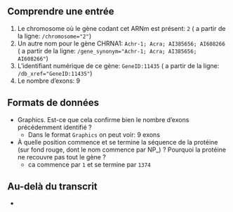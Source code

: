 ## Comprendre une entrée
1. Le chromosome où le gène codant cet ARNm est présent: `2` ( a partir de la ligne: `/chromosome="2"`)
2. Un autre nom pour le gène CHRNA1: `Achr-1; Acra; AI385656; AI608266` ( a partir de la ligne: `/gene_synonym="Achr-1; Acra; AI385656; AI608266"`)
3. L’identifiant numérique de ce gène: `GeneID:11435` ( a partir de la ligne: `/db_xref="GeneID:11435"`)
4. Le nombre d’exons: 9

## Formats de données
* Graphics. Est-ce que cela confirme bien le nombre d’exons précédemment identifié ?
  * Dans le format `Graphics` on peut voir: 9 exons
* À quelle position commence et se termine la séquence de la protéine (sur fond rouge, dont le nom commence par NP_) ? Pourquoi la protéine ne recouvre pas tout le gène ?
  * ca commence par `1` et se termine par `1374`

## Au-delà du transcrit
*   
